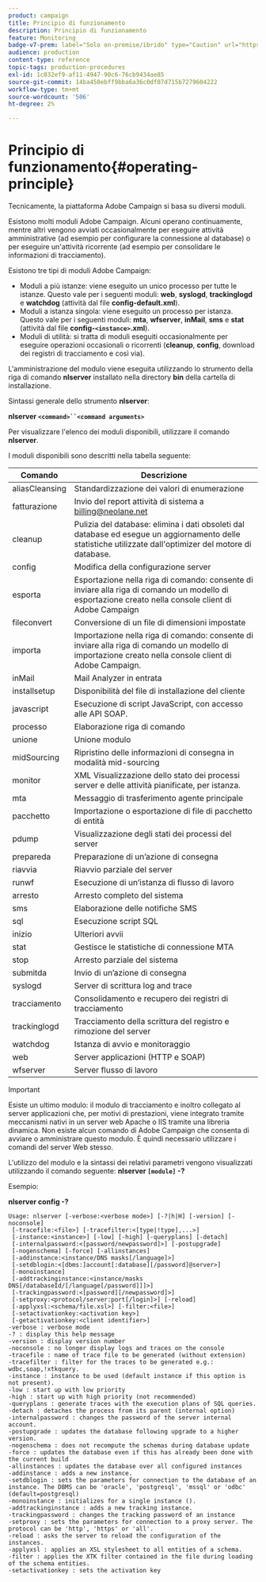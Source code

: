 ```yaml
---
product: campaign
title: Principio di funzionamento
description: Principio di funzionamento
feature: Monitoring
badge-v7-prem: label="Solo on-premise/ibrido" type="Caution" url="https://experienceleague.adobe.com/docs/campaign-classic/using/installing-campaign-classic/architecture-and-hosting-models/hosting-models-lp/hosting-models.html?lang=it" tooltip="Applicabile solo alle distribuzioni on-premise e ibride"
audience: production
content-type: reference
topic-tags: production-procedures
exl-id: 1c032ef9-af11-4947-90c6-76cb9434ae85
source-git-commit: 14ba450ebff9bba6a36c0df07d715b7279604222
workflow-type: tm+mt
source-wordcount: '506'
ht-degree: 2%

---
```


# Principio di funzionamento{#operating-principle}



Tecnicamente, la piattaforma Adobe Campaign si basa su diversi moduli.

Esistono molti moduli Adobe Campaign. Alcuni operano continuamente, mentre altri vengono avviati occasionalmente per eseguire attività amministrative (ad esempio per configurare la connessione al database) o per eseguire un&#39;attività ricorrente (ad esempio per consolidare le informazioni di tracciamento).

Esistono tre tipi di moduli Adobe Campaign:

* Moduli a più istanze: viene eseguito un unico processo per tutte le istanze. Questo vale per i seguenti moduli: **web**, **syslogd**, **trackinglogd** e **watchdog** (attività dal file **config-default.xml**).
* Moduli a istanza singola: viene eseguito un processo per istanza. Questo vale per i seguenti moduli: **mta**, **wfserver**, **inMail**, **sms** e **stat** (attività dal file **config-`<instance>`.xml**).
* Moduli di utilità: si tratta di moduli eseguiti occasionalmente per eseguire operazioni occasionali o ricorrenti (**cleanup**, **config**, download dei registri di tracciamento e così via).

L&#39;amministrazione del modulo viene eseguita utilizzando lo strumento della riga di comando **nlserver** installato nella directory **bin** della cartella di installazione.

Sintassi generale dello strumento **nlserver**:

**nlserver `<command>``<command arguments>`**

Per visualizzare l&#39;elenco dei moduli disponibili, utilizzare il comando **nlserver**.

I moduli disponibili sono descritti nella tabella seguente:

| Comando | Descrizione |
|---|---|
| aliasCleansing | Standardizzazione dei valori di enumerazione |
| fatturazione | Invio del report attività di sistema a billing@neolane.net |
| cleanup | Pulizia del database: elimina i dati obsoleti dal database ed esegue un aggiornamento delle statistiche utilizzate dall&#39;optimizer del motore di database. |
| config | Modifica della configurazione server |
| esporta | Esportazione nella riga di comando: consente di inviare alla riga di comando un modello di esportazione creato nella console client di Adobe Campaign |
| fileconvert | Conversione di un file di dimensioni impostate |
| importa | Importazione nella riga di comando: consente di inviare alla riga di comando un modello di importazione creato nella console client di Adobe Campaign. |
| inMail | Mail Analyzer in entrata |
| installsetup | Disponibilità del file di installazione del cliente |
| javascript | Esecuzione di script JavaScript, con accesso alle API SOAP. |
| processo | Elaborazione riga di comando |
| unione | Unione modulo |
| midSourcing | Ripristino delle informazioni di consegna in modalità mid-sourcing |
| monitor | XML Visualizzazione dello stato dei processi server e delle attività pianificate, per istanza. |
| mta | Messaggio di trasferimento agente principale |
| pacchetto | Importazione o esportazione di file di pacchetto di entità |
| pdump | Visualizzazione degli stati dei processi del server |
| prepareda | Preparazione di un’azione di consegna |
| riavvia | Riavvio parziale del server |
| runwf | Esecuzione di un’istanza di flusso di lavoro |
| arresto | Arresto completo del sistema |
| sms | Elaborazione delle notifiche SMS |
| sql | Esecuzione script SQL |
| inizio | Ulteriori avvii |
| stat | Gestisce le statistiche di connessione MTA |
| stop | Arresto parziale del sistema |
| submitda | Invio di un’azione di consegna |
| syslogd | Server di scrittura log and trace |
| tracciamento | Consolidamento e recupero dei registri di tracciamento |
| trackinglogd | Tracciamento della scrittura del registro e rimozione del server |
| watchdog | Istanza di avvio e monitoraggio |
| web | Server applicazioni (HTTP e SOAP) |
| wfserver | Server flusso di lavoro |

>[!IMPORTANT]
>
>Esiste un ultimo modulo: il modulo di tracciamento e inoltro collegato al server applicazioni che, per motivi di prestazioni, viene integrato tramite meccanismi nativi in un server web Apache o IIS tramite una libreria dinamica. Non esiste alcun comando di Adobe Campaign che consenta di avviare o amministrare questo modulo. È quindi necessario utilizzare i comandi del server Web stesso.

L&#39;utilizzo del modulo e la sintassi dei relativi parametri vengono visualizzati utilizzando il comando seguente: **nlserver `[module]` -?**

Esempio:

**nlserver config -?**

```
Usage: nlserver [-verbose:<verbose mode>] [-?|h|H] [-version] [-noconsole]
 [-tracefile:<file>] [-tracefilter:<[type|!type],...>]
 [-instance:<instance>] [-low] [-high] [-queryplans] [-detach]
 [-internalpassword:<[password/newpassword]>] [-postupgrade]
 [-nogenschema] [-force] [-allinstances]
 [-addinstance:<instance/DNS masks[/language]>]
 [-setdblogin:<[dbms:]account[:database][/password]@server>]
 [-monoinstance]
 [-addtrackinginstance:<instance/masks DNS[/databaseId/[/language[/password]]]>]
 [-trackingpassword:<[password][/newpassword]>]
 [-setproxy:<protocol/server:port[/login]>] [-reload]
 [-applyxsl:<schema/file.xsl>] [-filter:<file>]
 [-setactivationkey:<activation key>]
 [-getactivationkey:<client identifier>]
-verbose : verbose mode
-? : display this help message
-version : display version number
-noconsole : no longer display logs and traces on the console
-tracefile : name of trace file to be generated (without extension)
-tracefilter : filter for the traces to be generated e.g.: wdbc,soap,!xtkquery.
-instance : instance to be used (default instance if this option is not present).
-low : start up with low priority
-high : start up with high priority (not recommended)
-queryplans : generate traces with the execution plans of SQL queries.
-detach : detaches the process from its parent (internal option)
-internalpassword : changes the password of the server internal account.
-postupgrade : updates the database following upgrade to a higher version. 
-nogenschema : does not recompute the schemas during database update
-force : updates the database even if this has already been done with the current build 
-allinstances : updates the database over all configured instances
-addinstance : adds a new instance.
-setdblogin : sets the parameters for connection to the database of an instance. The DBMS can be 'oracle', 'postgresql', 'mssql' or 'odbc' (default=postgresql)
-monoinstance : initializes for a single instance ().
-addtrackinginstance : adds a new tracking instance.
-trackingpassword : changes the tracking password of an instance
-setproxy : sets the parameters for connection to a proxy server. The protocol can be 'http', 'https' or 'all'.
-reload : asks the server to reload the configuration of the instances. 
-applyxsl : applies an XSL stylesheet to all entities of a schema. 
-filter : applies the XTK filter contained in the file during loading of the schema entities.
-setactivationkey : sets the activation key
```
